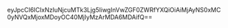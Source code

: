 eyJpcCI6ICIxNzIuNjcuMTk3Ljg5IiwgInVwZGF0ZWRfYXQiOiAiMjAyNS0xMC0yNVQxMjoxMDoyOC40MjIyMzArMDA6MDAifQ==